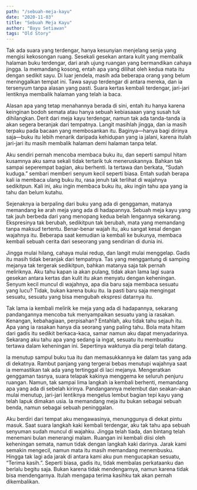 ```yaml
---
path: "/sebuah-meja-kayu"
date: "2020-11-03"
title: "Sebuah Meja Kayu"
author: "Bayu Setiawan"
tags: "Old Story"
---
```

Tak ada suara yang terdengar, hanya kesunyian menjelang senja yang mengisi kekosongan ruang. Sesekali gesekan antara kulit yang membalik halaman buku terdengar, dari arah ujung ruangan yang bermandikan cahaya jingga. Ia memandang kosong, entah apa yang dilihat oleh kedua mata itu dengan sedikit sayu. Di luar jendela, masih ada beberapa orang yang belum meninggalkan tempat ini. Tawa sayup terdengar di antara mereka, dan ia tersenyum tanpa alasan yang pasti. Suara kertas kembali terdengar, jari-jari lentiknya membalik halaman yang telah ia baca.

Alasan apa yang tetap menahannya berada di sini, entah itu hanya karena keinginan bodoh semata atau hanya sebuah kebiasaaan yang susah tuk dihilangkan. Derit dari meja kayu terdengar, namun tak ada tanda-tanda ia akan segera beranjak dari tempatnya. Langit masihlah jingga, dan ia masih terpaku pada bacaan yang membosankan itu. Baginya—hanya bagi dirinya saja—buku itu lebih menarik daripada kehidupan yang ia jalani, karena itulah jari-jari itu masih membalik halaman demi halaman tanpa telat.

Aku sendiri pernah mencoba membaca buku itu, dan seperti sampul hitam kusamnya aku sama sekali tidak tertarik tuk meneruskannya. Bahkan tak sampai seperempat bagian, aku berhenti. Ia tertawa dan berkata, “Sudah kuduga.” sembari memberi senyum kecil seperti biasa. Entah sudah berapa kali ia membaca ulang buku itu, rasa jenuh tak terlihat di wajahnya sedikitpun. Kali ini, aku ingin membaca buku itu, aku ingin tahu apa yang ia tahu dan belum kutahu.

Sejenaknya ia berpaling dari buku yang ada di genggaman, matanya memandang ke arah meja yang ada di hadapannya. Sebuah meja kayu yang tak jauh berbeda dari yang menopang kedua belah lengannya sekarang. Ekspresinya tak berubah, sedikitpun tak berubah, mata yang memandang tanpa maksud tertentu. Benar-benar wajah itu, aku sangat kesal dengan wajahnya itu. Beberapa saat kemudian ia kembali ke bukunya, membaca kembali sebuah cerita dari seseorang yang sendirian di dunia ini.

Jingga mulai hilang, cahaya mulai redup, dan langit mulai menggelap. Gadis itu masih tidak beranjak dari tempatnya. Tas yang menggantung di samping mejanya tak tergerak sedikitpun, bahkan matanya saja tak pernah meliriknya. Aku tahu kapan ia akan pulang, tidak akan lama lagi suara gesekan antara kertas dan kulit itu akan menyatu dengan keheningan. Senyum kecil muncul di wajahnya, apa dia baru saja membaca sesuatu yang lucu? Tidak, bukan karena buku itu. Ia pasti baru saja mengingat sesuatu, sesuatu yang bisa mengubah ekspresi datarnya itu.

Tak lama ia kembali melirik ke meja yang ada di hadapannya, sekarang pandangannya mencoba tuk menyampaikan sesuatu yang ia rasakan. Kenangan, kebahagiaan, perpisahan? Entahlah, aku tidak tahu sejauh itu. Apa yang ia rasakan hanya dia seorang yang paling tahu. Bola mata hitam dari gadis itu sedikit berkaca-kaca, samar namun aku dapat menyadarinya. Sekarang aku tahu apa yang sedang ia ingat, sesuatu itu membuatku tertawa dalam keheningan ini. Sepertinya waktunya dia pergi telah datang.

Ia menutup sampul buku tua itu dan memasukkannya ke dalam tas yang ada di dekatnya. Rambut panjang yang tergerai bebas menutupi wajahnya saat ia memastikan tak ada yang tertinggal di laci mejanya. Mengeratkan genggaman tasnya, suara telapak kakinya menggema ke seluruh penjuru ruangan. Namun, tak sampai lima langkah ia kembali berhenti, memandang apa yang ada di sebelah kirinya. Pandangannya melembut dan seakan-akan mulai menutup, jari-jari lentiknya mengelus lembut bagian tepi kayu yang telah lapuk dimakan usia. Ia memandang meja itu bukan sebagai sebuah benda, namun sebagai sebuah peninggalan.

Aku berdiri dari tempat aku mengawasinya, menunggunya di dekat pintu masuk. Saat suara langkah kaki kembali terdengar, aku tak tahu apa sebuah senyuman sudah muncul di wajahku. Jingga telah tiada, dan bintang telah menemani bulan menerangi malam. Ruangan ini kembali diisi oleh keheningan semata, namun tidak dengan langkah kaki darinya.
Jarak kami semakin mengecil, namun mata itu masih memandang menembusku. Hingga tak lagi ada jarak di antara kami aku pun mengucapkan sesuatu, “Terima kasih.”. Seperti biasa, gadis itu, tidak membalas perkataanku dan berlalu begitu saja. Bukan karena tidak mendengarnya, namun karena tidak bisa mendengarnya. Itulah mengapa terima kasihku tak akan pernah dikembalikan.
